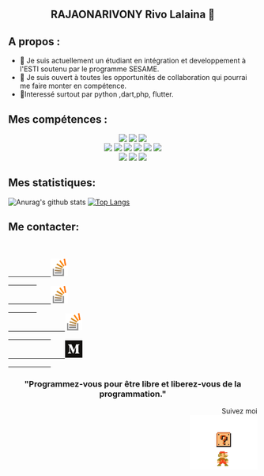 

<div align="center">
    <h2>RAJAONARIVONY Rivo Lalaina 💬</h2> 
</div>

## A propos :

- 🔭 Je suis actuellement un étudiant en intégration et developpement à l'ESTI  soutenu par le programme SESAME. <br>
- 👯 Je suis ouvert à toutes les opportunités de collaboration qui pourrai me faire monter en compétence. <br>
- 🌱Interessé  surtout par python ,dart,php, flutter. 


## Mes compétences :
  <div align="center">
    <img src="https://img.shields.io/badge/-C-000000?&style=flat&logo=c&logoColor=5968BA" />
    <img src="https://img.shields.io/badge/-Python-000000?style=flat&logo=python&logoColorhalf=396E9B" /> 
    <img src="https://img.shields.io/badge/-HTML-000000?&style=flat&logo=html5&logoColor=E44D26"/><br>
    <img src="https://img.shields.io/badge/-CSS-000000?&style=flat&logo=css3&logoColor=42A5F5"/>
    <img src="https://img.shields.io/badge/-JavaScript-000000?style=flat&logo=javascript&logoColor=FFCA28" />
    <img src="https://img.shields.io/badge/-Php-000000?style=flat&logo=php&logoColor=1E87E3" />
    <img src="https://img.shields.io/badge/-Node.js-000000?&style=flat&logo=node.js&logoColor=8AC149"/>
    <img src="https://img.shields.io/badge/-NPM-000000?&style=flat&logo=npm&logoColor=CB3837"/>
    <img src="https://img.shields.io/badge/-MySQL-000000?style=flat&logo=mysql&logoColor=E6892E" /><br>
    <img src="https://img.shields.io/badge/-MongoDB-000000?style=flat&logo=mongodb&logoColor=4AAA3C" /> 
    <img src="https://img.shields.io/badge/-git-000000?&style=flat&logo=git&logoColor=E64A19"/>
    <img src="https://img.shields.io/badge/-Github-000000?style=flat&logo=github&logoColor=DEDEDF" />
</div>

## Mes statistiques: 
![Anurag's github stats](https://github-readme-stats.vercel.app/api?username=rivo2302&theme=react&show_icons=true&line_height=20&locale=fr&include_all_commits=true&count_private=true&card_width=300)
[![Top Langs](https://github-readme-stats.vercel.app/api/top-langs/?username=rivo2302&theme=react&layout=compact)](https://github.com/anuraghazra/github-readme-stats)
## Me contacter:
<div>
    <div align="left">
        <br>
        <a href="mailto:harshalrj25@gmail.com" alt="Contact me">
        <code>
            <img  height="35" src="https://github.com/harshalrj25/MasterAssetsRepo/blob/master/stackoverflow.png">
        </code></a>&nbsp;
        <a href="https://www.linkedin.com/in/harshal-jadhav-298ba416a/" alt="Linkedin">
        <code>
            <img  height="35" src="https://github.com/harshalrj25/MasterAssetsRepo/blob/master/stackoverflow.png">
        </code>
        </a>&nbsp;
        <a href="https://stackoverflow.com/users/7882093/harshal-jadhav?tab=profile" alt="Stack overflow">
            <code>
                <img  height="35" src="https://github.com/harshalrj25/MasterAssetsRepo/blob/master/stackoverflow.png">
            </code>
        </a>&nbsp;
        <a href="https://medium.com/@harshalrj25" alt="Medium">
            <code>
                <img  height="35" src="https://github.com/harshalrj25/MasterAssetsRepo/blob/master/medium.png">
            </code>
        </a>
        <h3 align = "center"> 
                "Programmez-vous pour être libre et liberez-vous de la programmation."
        </h3>
    </div>  
            <div align = "right">
                Suivez moi
                <br>
                <a href="https://github.com/harshalrj25/harshalrj25">
                       <img height="110" src="https://github.com/harshalrj25/MasterAssetsRepo/blob/master/mario.gif">
                </a>
            </div> 
</div>
